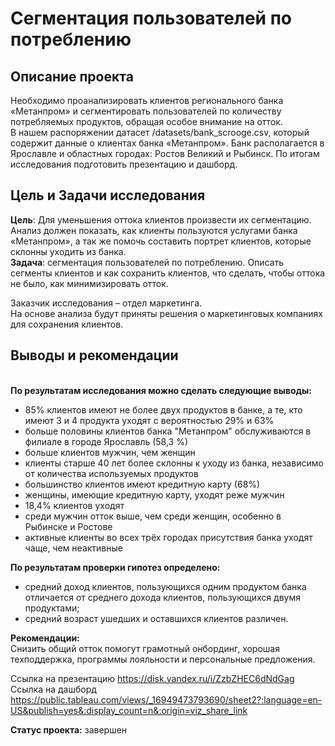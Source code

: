 # Сегментация пользователей по потреблению
## Описание проекта
Необходимо проанализировать клиентов регионального банка «Метанпром» и сегментировать пользователей по количеству потребляемых продуктов, обращая особое внимание на отток.
<br>В нашем распоряжении датасет /datasets/bank_scrooge.csv, который содержит данные о клиентах банка «Метанпром». Банк располагается в Ярославле и областных городах: Ростов Великий и Рыбинск. По итогам исследования подготовить презентацию и дашборд.

## Цель и Задачи исследования
**Цель**: Для уменьшения оттока клиентов произвести их сегментацию. Aнализ должен показать, как клиенты пользуются услугами банка «Метанпром», а так же помочь составить портрет клиентов, которые склонны уходить из банка.
<br>**Задача**: сегментация пользователей по потреблению. Описать сегменты клиентов и как сохранить клиентов, что сделать, чтобы оттока не было, как минимизировать отток.

Заказчик исследования – отдел маркетинга.
<br>На основе анализа будут приняты решения о маркетинговых компаниях для сохранения клиентов.

## Выводы и рекомендации
<br>**По результатам исследования можно сделать следующие выводы:**
- 85% клиентов имеют не более двух продуктов в банке, а те, кто имеют 3 и 4 продукта уходят с вероятностью 29% и 63%
- больше половины клиентов банка "Метанпром" обслуживаются в филиале в городе Ярославль (58,3 %)
- больше клиентов мужчин, чем женщин
- клиенты старше 40 лет более склонны к уходу из банка, независимо от количества используемых продуктов
- большинство клиентов имеют кредитную карту (68%)
- женщины, имеющие кредитную карту, уходят реже мужчин
- 18,4% клиентов уходят
- среди мужчин отток выше, чем среди женщин, особенно в Рыбинске и Ростове
- активные клиенты во всех трёх городах присутствия банка уходят чаще, чем неактивные

**По результатам проверки гипотез определено:**
- средний доход клиентов, пользующихся одним продуктом банка отличается от среднего дохода клиентов, пользующихся двумя продуктами;
- средний возраст ушедших и оставшихся клиентов различен.

**Рекомендации:**
<br>Снизить общий отток помогут грамотный онбординг, хорошая техподдержка, программы лояльности и персональные предложения.

Ссылка на презентацию https://disk.yandex.ru/i/ZzbZHEC6dNdGag
Ссылка на дашборд https://public.tableau.com/views/_16949473793690/sheet2?:language=en-US&publish=yes&:display_count=n&:origin=viz_share_link

**Статус проекта:** завершен
